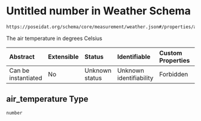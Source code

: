 # Untitled number in Weather Schema

```txt
https://poseidat.org/schema/core/measurement/weather.json#/properties/air_temperature
```

The air temperature in degrees Celsius

| Abstract            | Extensible | Status         | Identifiable            | Custom Properties | Additional Properties | Access Restrictions | Defined In                                                                    |
| :------------------ | :--------- | :------------- | :---------------------- | :---------------- | :-------------------- | :------------------ | :---------------------------------------------------------------------------- |
| Can be instantiated | No         | Unknown status | Unknown identifiability | Forbidden         | Allowed               | none                | [weather.json*](schemas/core/measurement/weather.json "open original schema") |

## air_temperature Type

`number`
